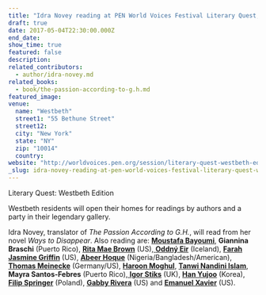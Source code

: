 ```yaml
---
title: "Idra Novey reading at PEN World Voices Festival Literary Quest, Westbeth Edition"
draft: true
date: 2017-05-04T22:30:00.000Z
end_date:
show_time: true
featured: false
description:
related_contributors:
  - author/idra-novey.md
related_books:
  - book/the-passion-according-to-g.h.md
featured_image: 
venue:
  name: "Westbeth"
  street1: "55 Bethune Street"
  street12:
  city: "New York"
  state: "NY"
  zip: "10014"
  country:
website: "http://worldvoices.pen.org/session/literary-quest-westbeth-edition/"
_slug: idra-novey-reading-at-pen-world-voices-festival-literary-quest-westbeth-edition
---
```


Literary Quest: Westbeth Edition

Westbeth residents will open their homes for readings by authors and a party in their legendary gallery.

Idra Novey, translator of _The Passion According to G.H._, will read from her novel _Ways to Disappear_. Also reading are: [**Moustafa Bayoumi**](http://worldvoices.pen.org/speaker/moustafa-bayoumi/), **Giannina Braschi** (Puerto Rico), [**Rita Mae Brown**](http://worldvoices.pen.org/speaker/rita-mae-brown/) (US),[ **Oddný Eir**](http://worldvoices.pen.org/speaker/oddny-eir/) (Iceland), [**Farah Jasmine Griffin**](http://worldvoices.pen.org/speaker/farah-jasmine-griffin/) (US), [**Abeer Hoque**](http://worldvoices.pen.org/speaker/abeer-hoque/) (Nigeria/Bangladesh/American), [**Thomas Meinecke**](http://worldvoices.pen.org/speaker/thomas-meinecke/) (Germany/US), [**Haroon Moghul**](http://worldvoices.pen.org/speaker/haroon-moghul/), [**Tanwi Nandini Islam**](http://worldvoices.pen.org/speaker/tanwi-nandini-islam/), **Mayra Santos-Febres** (Puerto Rico),[ **Igor Stiks**](http://worldvoices.pen.org/speaker/igor-stiks/) (UK), [**Han Yujoo**](http://worldvoices.pen.org/speaker/han-yujoo/) (Korea), [**Filip Springer**](http://worldvoices.pen.org/speaker/filip-springer/) (Poland), [**Gabby Rivera**](http://worldvoices.pen.org/speaker/gabby-rivera/) (US) and [**Emanuel Xavier**](http://worldvoices.pen.org/speaker/emanuel-xavier/) (US).

